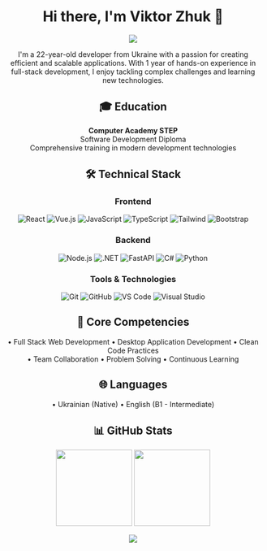 <div align="center">

# Hi there, I'm Viktor Zhuk 👋

<div align="center">
  <img src="https://readme-typing-svg.herokuapp.com/?center=true&vCenter=true&color=016EEA&width=500&lines=💻+Full+Stack+Developer;🎓+Software+Engineering+Student;🌟+1+Year+of+Development+Experience" />
</div>

<p align="center">
I'm a 22-year-old developer from Ukraine with a passion for creating efficient and scalable applications. With 1 year of hands-on experience in full-stack development, I enjoy tackling complex challenges and learning new technologies.
</p>

## 🎓 Education

<p align="center">
  <b>Computer Academy STEP</b><br>
  Software Development Diploma<br>
  Comprehensive training in modern development technologies
</p>

## 🛠 Technical Stack

<h3 align="center">Frontend</h3>

<p align="center">
  <img src="https://img.shields.io/badge/React-20232A?style=for-the-badge&logo=react&logoColor=61DAFB" alt="React" />
  <img src="https://img.shields.io/badge/Vue.js-35495E?style=for-the-badge&logo=vue.js&logoColor=4FC08D" alt="Vue.js" />
  <img src="https://img.shields.io/badge/JavaScript-F7DF1E?style=for-the-badge&logo=javascript&logoColor=black" alt="JavaScript" />
  <img src="https://img.shields.io/badge/TypeScript-007ACC?style=for-the-badge&logo=typescript&logoColor=white" alt="TypeScript" />
  <img src="https://img.shields.io/badge/Tailwind_CSS-38B2AC?style=for-the-badge&logo=tailwind-css&logoColor=white" alt="Tailwind" />
  <img src="https://img.shields.io/badge/Bootstrap-563D7C?style=for-the-badge&logo=bootstrap&logoColor=white" alt="Bootstrap" />
</p>

<h3 align="center">Backend</h3>

<p align="center">
  <img src="https://img.shields.io/badge/Node.js-339933?style=for-the-badge&logo=nodedotjs&logoColor=white" alt="Node.js" />
  <img src="https://img.shields.io/badge/.NET-512BD4?style=for-the-badge&logo=dotnet&logoColor=white" alt=".NET" />
  <img src="https://img.shields.io/badge/FastAPI-009688?style=for-the-badge&logo=FastAPI&logoColor=white" alt="FastAPI" />
  <img src="https://img.shields.io/badge/C%23-239120?style=for-the-badge&logo=c-sharp&logoColor=white" alt="C#" />
  <img src="https://img.shields.io/badge/Python-3776AB?style=for-the-badge&logo=python&logoColor=white" alt="Python" />
</p>

<h3 align="center">Tools & Technologies</h3>

<p align="center">
  <img src="https://img.shields.io/badge/GIT-E44C30?style=for-the-badge&logo=git&logoColor=white" alt="Git" />
  <img src="https://img.shields.io/badge/GitHub-100000?style=for-the-badge&logo=github&logoColor=white" alt="GitHub" />
  <img src="https://img.shields.io/badge/VS_Code-0078D4?style=for-the-badge&logo=visual%20studio%20code&logoColor=white" alt="VS Code" />
  <img src="https://img.shields.io/badge/Visual_Studio-5C2D91?style=for-the-badge&logo=visual%20studio&logoColor=white" alt="Visual Studio" />
</p>

## 💪 Core Competencies

<p align="center">
• Full Stack Web Development • Desktop Application Development • Clean Code Practices<br>
• Team Collaboration • Problem Solving • Continuous Learning
</p>

## 🌐 Languages

<p align="center">
• Ukrainian (Native) • English (B1 - Intermediate)
</p>

## 📊 GitHub Stats

<p align="center">
  <img height="150" src="https://github-readme-stats.vercel.app/api?username=zazplay&show_icons=true&theme=tokyonight" />
  <img height="150" src="https://github-readme-stats.vercel.app/api/top-langs/?username=zazplay&layout=compact&theme=tokyonight" />
</p>

<p align="center">
  <img src="https://github-profile-trophy.vercel.app/?username=zazplay&theme=tokyonight&column=7" />
</p>

</div>

